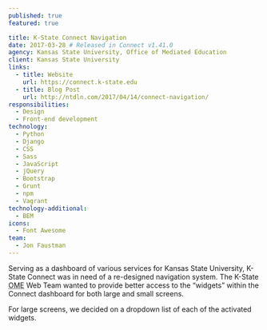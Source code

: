 ```yaml
---
published: true
featured: true

title: K-State Connect Navigation
date: 2017-03-28 # Released in Connect v1.41.0
agency: Kansas State University, Office of Mediated Education
client: Kansas State University
links:
  - title: Website
    url: https://connect.k-state.edu
  - title: Blog Post
    url: http://ntdln.com/2017/04/14/connect-navigation/
responsibilities:
  - Design
  - Front-end development
technology:
  - Python
  - Django
  - CSS
  - Sass
  - JavaScript
  - jQuery
  - Bootstrap
  - Grunt
  - npm
  - Vagrant
technology-additional:
  - BEM
icons:
  - Font Awesome
team:
  - Jon Faustman
---
```


Serving as a dashboard of various services for Kansas State University, K-State Connect was in need of a re-designed navigation system. The K-State <abbr title="Office of Mediated Education">OME</abbr> Web Team wanted to provide better access to the “widgets” within the Connect dashboard for both large and small screens.

For large screens, we decided on a dropdown list of each of the activated widgets.
